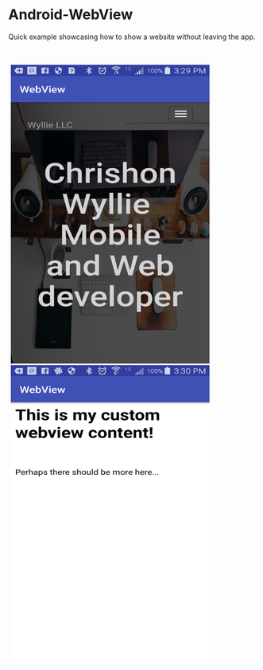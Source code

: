 # Android-WebView
Quick example showcasing how to show a website without leaving the app.


<br />
<br />
<div id="images">
<img style="display: inline; margin: 0 5px;" src="img1.png" width="400" height="600" />
<img style="display: inline; margin: 0 5px;" src="img2.png" width="400" height="600" />
</div>
